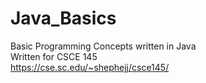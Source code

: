 # Java_Basics
Basic Programming Concepts written in Java  
Written for CSCE 145  
https://cse.sc.edu/~shephejj/csce145/

